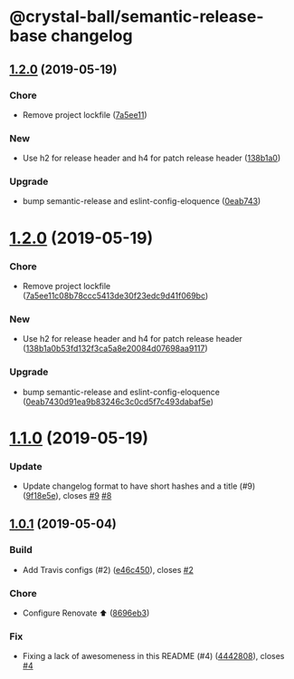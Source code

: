 # @crystal-ball/semantic-release-base changelog

## [1.2.0](https://github.com/crystal-ball/semantic-release-base/compare/v1.1.0...v1.2.0) (2019-05-19)

### Chore

* Remove project lockfile ([7a5ee11](https://github.com/crystal-ball/semantic-release-base/commit/7a5ee11c08b78ccc5413de30f23edc9d41f069bc))
### New

* Use h2 for release header and h4 for patch release header ([138b1a0](https://github.com/crystal-ball/semantic-release-base/commit/138b1a0b53fd132f3ca5a8e20084d07698aa9117))
### Upgrade

* bump semantic-release and eslint-config-eloquence ([0eab743](https://github.com/crystal-ball/semantic-release-base/commit/0eab7430d91ea9b83246c3c0cd5f7c493dabaf5e))




# [1.2.0](https://github.com/crystal-ball/semantic-release-base/compare/v1.1.0...v1.2.0) (2019-05-19)


### Chore

* Remove project lockfile ([7a5ee11c08b78ccc5413de30f23edc9d41f069bc](https://github.com/crystal-ball/semantic-release-base/commit/7a5ee11c08b78ccc5413de30f23edc9d41f069bc))

### New

* Use h2 for release header and h4 for patch release header ([138b1a0b53fd132f3ca5a8e20084d07698aa9117](https://github.com/crystal-ball/semantic-release-base/commit/138b1a0b53fd132f3ca5a8e20084d07698aa9117))

### Upgrade

* bump semantic-release and eslint-config-eloquence ([0eab7430d91ea9b83246c3c0cd5f7c493dabaf5e](https://github.com/crystal-ball/semantic-release-base/commit/0eab7430d91ea9b83246c3c0cd5f7c493dabaf5e))

# [1.1.0](https://github.com/crystal-ball/semantic-release-base/compare/v1.0.1...v1.1.0) (2019-05-19)


### Update

* Update changelog format to have short hashes and a title (#9) ([9f18e5e](https://github.com/crystal-ball/semantic-release-base/commit/9f18e5eb2a36d7431a875e8568afdeb84aab9d05)), closes [#9](https://github.com/crystal-ball/semantic-release-base/issues/9) [#8](https://github.com/crystal-ball/semantic-release-base/issues/8)

## [1.0.1](https://github.com/crystal-ball/semantic-release-base/compare/v1.0.0...v1.0.1) (2019-05-04)


### Build

* Add Travis configs (#2) ([e46c450](https://github.com/crystal-ball/semantic-release-base/commit/e46c45073e0886c784db1526e3e511fe1c82dc26)), closes [#2](https://github.com/crystal-ball/semantic-release-base/issues/2)

### Chore

* Configure Renovate ⬆️ ([8696eb3](https://github.com/crystal-ball/semantic-release-base/commit/8696eb3d0a4bd7e4e31a177e5f5c63d4496293fb))

### Fix

* Fixing a lack of awesomeness in this README (#4) ([4442808](https://github.com/crystal-ball/semantic-release-base/commit/44428082512b6844581b12d432a29fa162f82c0d)), closes [#4](https://github.com/crystal-ball/semantic-release-base/issues/4)
